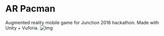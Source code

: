 # AR Pacman
Augmented reality mobile game for Junction 2016 hackathon.
Made with Unity + Vuforia.
![img](https://challengepost-s3-challengepost.netdna-ssl.com/photos/production/software_photos/000/450/664/datas/gallery.jpg)
